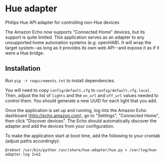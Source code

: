 # Hue adapter
Philips Hue API adapter for controlling non-Hue devices

The Amazon Echo now supports "Connected Home" devices, but its support is
quite limited.  This application serves as an adapter to any unsupported home
automation systems (e.g. openHAB).  It will wrap the target system--as long as
it provides its own web API--and expose it as if it were a Hue bridge.

## Installation

Run `pip -r requirements.txt` to install dependencies.

You will need to copy `config/default.cfg` to `config/default.cfg.local`.
Then, adjust the list of `lights` and the `on_url` and `off_url` values needed
to control them.  You should generate a new UUID for each light that you add.

Once the application is set up and running, log into the Amazon Echo dashboard
(http://echo.amazon.com), go to "Settings", "Connected Home", then click
"Discover devices".  The Echo should automatically discover the adapter and add
the devices from your configuration.

To make the application start at boot time, add the following to your crontab
(adjust paths accordingly):

    @reboot /usr/bin/python /usr/share/hue-adapter/hue.py > /var/log/hue-adapter.log 2>&1
